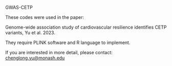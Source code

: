 GWAS-CETP

These codes were used in the paper: 

Genome-wide association study of cardiovascular resilience identifies CETP variants, Yu et al. 2023.

They require PLINK software and R language to implement. 

If you are interested in more detail, please contact: chenglong.yu@monash.edu 
